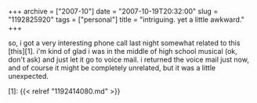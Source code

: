 +++
archive = ["2007-10"]
date = "2007-10-19T20:32:00"
slug = "1192825920"
tags = ["personal"]
title = "intriguing. yet a little awkward."
+++

so, i got a very interesting phone call last night somewhat related to
this [this][1]. i'm kind of glad i was in the middle of high school
musical (ok, don't ask) and just let it go to voice mail. i returned the
voice mail just now, and of course it might be completely unrelated, but
it was a little unexpected.

[1]: {{< relref "1192414080.md" >}}

